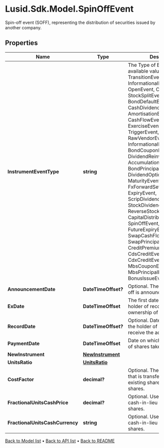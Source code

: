 # Lusid.Sdk.Model.SpinOffEvent
Spin-off event (SOFF), representing the distribution of securities issued by another company.

## Properties

Name | Type | Description | Notes
------------ | ------------- | ------------- | -------------
**InstrumentEventType** | **string** | The Type of Event. The available values are: TransitionEvent, InformationalEvent, OpenEvent, CloseEvent, StockSplitEvent, BondDefaultEvent, CashDividendEvent, AmortisationEvent, CashFlowEvent, ExerciseEvent, ResetEvent, TriggerEvent, RawVendorEvent, InformationalErrorEvent, BondCouponEvent, DividendReinvestmentEvent, AccumulationEvent, BondPrincipalEvent, DividendOptionEvent, MaturityEvent, FxForwardSettlementEvent, ExpiryEvent, ScripDividendEvent, StockDividendEvent, ReverseStockSplitEvent, CapitalDistributionEvent, SpinOffEvent, MergerEvent, FutureExpiryEvent, SwapCashFlowEvent, SwapPrincipalEvent, CreditPremiumCashFlowEvent, CdsCreditEvent, CdxCreditEvent, MbsCouponEvent, MbsPrincipalEvent, BonusIssueEvent | 
**AnnouncementDate** | **DateTimeOffset?** | Optional.  The date the spin-off is announced. | [optional] 
**ExDate** | **DateTimeOffset** | The first date on which the holder of record has entitled ownership of the new shares. | 
**RecordDate** | **DateTimeOffset?** | Optional.  Date you have to be the holder of record in order to receive the additional shares. | [optional] 
**PaymentDate** | **DateTimeOffset** | Date on which the distribution of shares takes place. | 
**NewInstrument** | [**NewInstrument**](NewInstrument.md) |  | 
**UnitsRatio** | [**UnitsRatio**](UnitsRatio.md) |  | 
**CostFactor** | **decimal?** | Optional. The fraction of cost that is transferred from the existing shares to the new shares. | [optional] 
**FractionalUnitsCashPrice** | **decimal?** | Optional. Used in calculating cash-in-lieu of fractional shares. | [optional] 
**FractionalUnitsCashCurrency** | **string** | Optional. Used in calculating cash-in-lieu of fractional shares. | [optional] 

[Back to Model list](../README.md#documentation-for-models) &#8226; [Back to API list](../README.md#documentation-for-api-endpoints) &#8226; [Back to README](../README.md)


